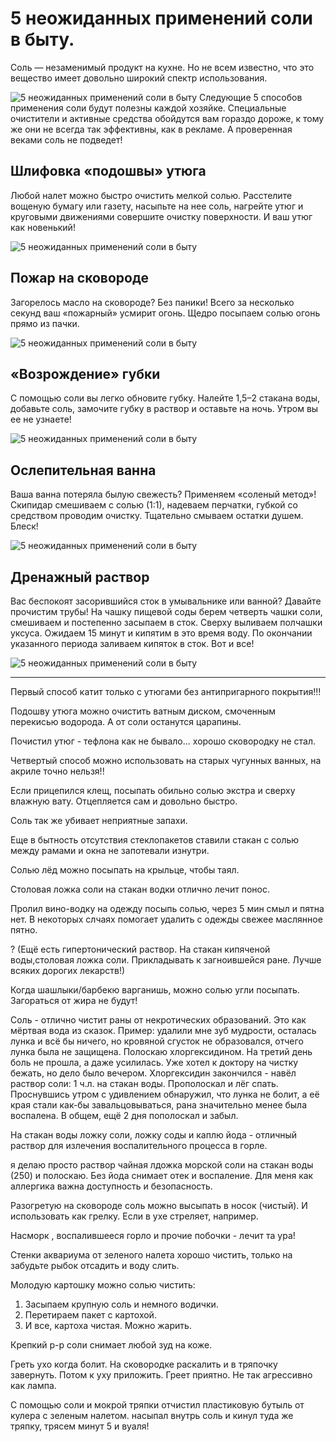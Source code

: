 # 5 неожиданных применений соли в быту.
Соль — незаменимый продукт на кухне. Но не всем известно, что это вещество имеет довольно широкий спектр использования.

![5 неожиданных применений соли в быту](/images/Houseworks/Lifehackers/sol-001.jpg '5 неожиданных применений соли в быту')
Следующие 5 способов применения соли будут полезны каждой хозяйке. Специальные очистители и активные средства обойдутся
вам гораздо дороже, к тому же они не всегда так эффективны, как в рекламе. А проверенная веками соль не подведет!

## Шлифовка «подошвы» утюга

Любой налет можно быстро очистить мелкой солью. Расстелите вощеную бумагу или газету, насыпьте на нее соль, нагрейте
утюг и круговыми движениями совершите очистку поверхности. И ваш утюг как новенький!

![5 неожиданных применений соли в быту](/images/Houseworks/Lifehackers/sol-002.jpg '5 неожиданных применений соли в быту')

## Пожар на сковороде

Загорелось масло на сковороде? Без паники! Всего за несколько секунд ваш «пожарный» усмирит огонь. Щедро посыпаем солью
огонь прямо из пачки.

![5 неожиданных применений соли в быту](/images/Houseworks/Lifehackers/sol-003.jpg '5 неожиданных применений соли в быту')

## «Возрождение» губки

С помощью соли вы легко обновите губку. Налейте 1,5–2 стакана воды, добавьте соль, замочите губку в раствор и оставьте
на ночь. Утром вы ее не узнаете!

![5 неожиданных применений соли в быту](/images/Houseworks/Lifehackers/sol-004.jpg '5 неожиданных применений соли в быту')

## Ослепительная ванна

Ваша ванна потеряла былую свежесть? Применяем «соленый метод»! Скипидар смешиваем с солью (1:1), надеваем перчатки,
губкой со средством проводим очистку. Тщательно смываем остатки душем. Блеск!

![5 неожиданных применений соли в быту](/images/Houseworks/Lifehackers/sol-005.jpg '5 неожиданных применений соли в быту')

## Дренажный раствор

Вас беспокоят засорившийся сток в умывальнике или ванной? Давайте прочистим трубы! На чашку пищевой соды берем четверть
чашки соли, смешиваем и постепенно засыпаем в сток. Сверху выливаем полчашки уксуса. Ожидаем 15 минут и кипятим в это
время воду. По окончании указанного периода заливаем кипяток в сток. Вот и все!

![5 неожиданных применений соли в быту](/images/Houseworks/Lifehackers/sol-006.jpg '5 неожиданных применений соли в быту')

------------------------------------------------------
Первый способ катит только с утюгами без антипригарного покрытия!!!

Подошву утюга можно очистить ватным диском, смоченным перекисью водорода. А от соли останутся царапины.

Почистил утюг - тефлона как не бывало... хорошо сковородку не стал.

Четвертый способ можно использовать на старых чугунных ванных, на акриле точно нельзя!!

Если прицепился клещ, посыпать обильно солью экстра и сверху влажную вату. Отцепляется сам и довольно быстро.

Соль так же убивает неприятные запахи.

Еще в бытность отсутствия стеклопакетов ставили стакан с солью между рамами и окна не запотевали изнутри.

Солью лёд можно посыпать на крыльце, чтобы таял.

Столовая ложка соли на стакан водки отлично лечит понос.

Пролил вино-водку на одежду посыпь солью, через 5 мин смыл и пятна нет. В некоторых слчаях помогает удалить с одежды
свежее маслянное пятно.

? (Ещё есть гипертонический раствор. На стакан кипяченой воды,столовая ложка соли. Прикладывать к загноившейся ране. Лучше
всяких дорогих лекарств!)

Когда шашлыки/барбекю варганишь, можно солью угли посыпать. Загораться от жира не будут!

Соль - отлично чистит раны от некротических образований. Это как мёртвая вода из сказок.
Пример: удалили мне зуб мудрости, осталась лунка и всё бы ничего, но кровяной сгусток не образовался, отчего лунка была
не защищена. Полоскаю хлоргексидином. На третий день боль не прошла, а даже усилилась. Уже хотел к доктору
на чистку бежать, но дело было вечером. Хлоргексидин закончился - навёл раствор соли: 1 ч.л. на стакан воды. Прополоскал
и лёг спать. Проснувшись утром с удивлением обнаружил, что лунка не болит, а её края стали как-бы завальцовываться, рана значительно
менее была воспалена. В общем, ещё 2 дня пополоскал и забыл.

На стакан воды ложку соли, ложку соды и каплю йода - отличный раствор для излечения воспалительного процесса в горле.

я делаю просто раствор чайная лдожка морской соли на стакан воды (250) и полоскаю. Без йода снимает отек и воспаление.
Для меня как аллергика важна доступность и безопасность.

Разогретую на сковороде соль можно высыпать в носок (чистый). И использовать как грелку. Если в ухе стреляет, например.

Насморк , воспалившееся горло и прочие побочки - лечит та ура!

Стенки аквариума от зеленого налета хорошо чистить, только на забудьте рыбок отсадить и воду слить.

Молодую картошку можно солью чистить:

1. Засыпаем крупную соль и немного водички.
2. Перетираем пакет с картохой.
3. И все, картоха чистая. Можно жарить.

Крепкий р-р соли снимает любой зуд на коже.

Греть ухо когда болит. На сковородке раскалить и в тряпочку завернуть. Потом к уху приложить. Греет приятно. Не так агрессивно как лампа.

С помощью соли и мокрой тряпки отчистил пластиковую бутыль от кулера с зеленым налетом. насыпал внутрь соль и кинул туда
же тряпку, трясем минут 5 и вуаля!
